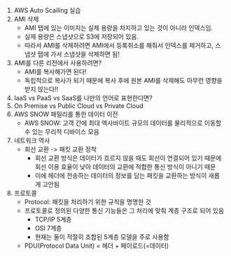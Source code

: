 1. AWS Auto Scailing 실습
2. AMI 삭제
	- AMI 탭에 있는 이미지는 실제 용량을 차지하고 있는 것이 아니라 인덱스임.
	- 실제 용량은 스냅샷으로 S3에 저장되어 있음.
	- 따라서 AMI를 삭제하려면 AMI에서 등록취소를 해줘서 인덱스를 제거하고, 스냅샷 탭에 가서 스냅샷을 삭제하면 됨!
3. AMI를 다른 리전에서 사용하려면?
	- AMI를 복사해가면 된다!
	- 독립적으로 복사가 되기 때문에 복사 후에 원본 AMI를 삭제해도 아무런 영향을 받지 않는다!!
4. IaaS vs PaaS vs SaaS를 나만의 언어로 표현한다면?
5. On Premise vs Public Cloud vs Private Cloud
6. AWS SNOW 패밀리를 통한 데이터 이전
	- AWS SNOW: 고객 간에 최대 엑사바이트 규모의 데이터를 물리적으로 이동할 수 있는 무리적 디바이스 모음
7. 네트워크 역사
	- 회선 교환 -> 패킷 교환 정착
		- 회선 교환 방식은 데이터가 흐르지 않을 때도 회선이 연결되어 있기 때문에 회선 이용 효율이 낮아 데이터의 교환에 적합한 통신 방식이 아니기 때문
		- 이에 헤더에 전송하는 데이터의 정보를 담는 패킷을 교환하는 방식이 새롭게 고안됨
8. 프로토콜
	- Protocol: 패킷을 처리하기 위한 규칙을 명명한 것
	- 프로토콜로 정의된 다양한 통신 기능들은 그 처리에 맞춰 계층 구조로 되어 있음
		- TCP/IP 5계층
		- OSI 7계층
		- 현재는 둘이 적절히 조합된 5계층 모델을 주로 사용함
	- PDU(Protocol Data Unit) = 헤더 + 페이로드(=데이터)